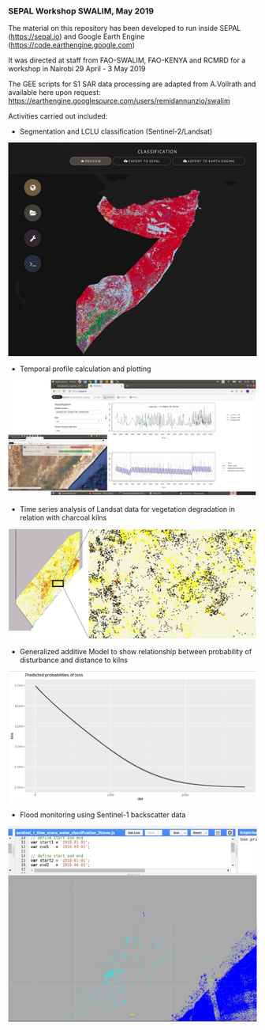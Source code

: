 ### SEPAL Workshop SWALIM, May 2019
The material on this repository has been developed to run inside SEPAL (https://sepal.io) and Google Earth Engine (https://code.earthengine.google.com)

It was directed at staff from FAO-SWALIM, FAO-KENYA and RCMRD for a workshop in Nairobi 29 April - 3 May 2019

The GEE scripts for S1 SAR data processing are adapted from A.Vollrath and available here upon request: https://earthengine.googlesource.com/users/remidannunzio/swalim


Activities carried out included:

- Segmentation and LCLU classification (Sentinel-2/Landsat)

![Alt text](/docs/images/supervised_classification.jpeg?raw=true)

- Temporal profile calculation and plotting

![Alt text](/docs/images/ndvi_profile.jpeg?raw=true)

- Time series analysis of Landsat data for vegetation degradation in relation with charcoal kilns
 
![Alt text](/docs/images/bfast.jpeg?raw=true)


- Generalized additive Model to show relationship between probability of disturbance and distance to kilns

![Alt text](/docs/images/GAM.jpeg?raw=true)

- Flood monitoring using Sentinel-1 backscatter data

![Alt text](/docs/images/floods.jpeg?raw=true)

